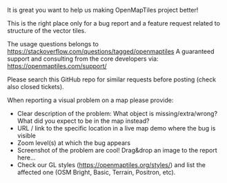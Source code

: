 It is great you want to help us making OpenMapTiles project better!

This is the right place only for a bug report and a feature request related to structure of the vector tiles.

The usage questions belongs to https://stackoverflow.com/questions/tagged/openmaptiles
A guaranteed support and consulting from the core developers via: https://openmaptiles.com/support/

Please search this GitHub repo for similar requests before posting (check also closed tickets).

When reporting a visual problem on a map please provide:

- Clear description of the problem: What object is missing/extra/wrong? What did you expect to be in the map instead?
- URL / link to the specific location in a live map demo where the bug is visible
- Zoom level(s) at which the bug appears
- Screenshot of the problem are cool! Drag&drop an image to the report here...
- Check our GL styles (https://openmaptiles.org/styles/) and list the affected one (OSM Bright, Basic, Terrain, Positron, etc).

